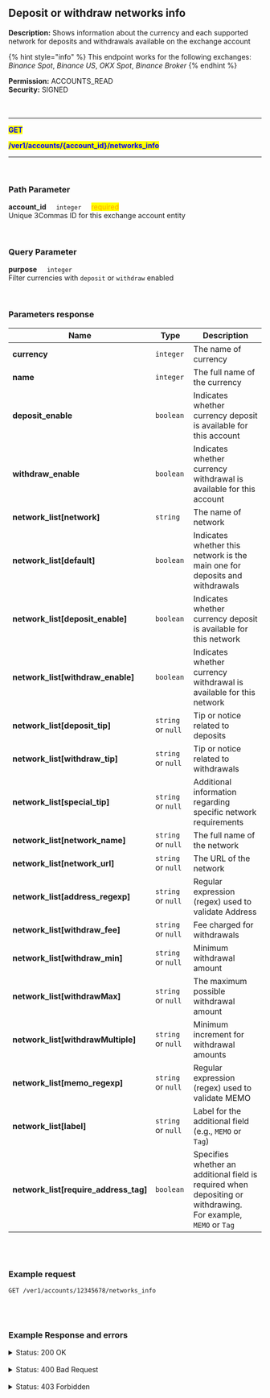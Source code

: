 ## Deposit or withdraw networks info<br>

**Description:**  Shows information about the currency and each supported network for deposits and withdrawals available on the exchange account<br>

{% hint style="info" %}
This endpoint works for the following exchanges: *Binance Spot*, *Binance US*, *OKX Spot*, *Binance Broker*
{% endhint %}
<br>

**Permission:**  ACCOUNTS_READ<br>
**Security:** SIGNED<br>
<br>
<br>

----------

<mark style="color:blue"><strong>GET</strong>

<mark style="color:blue"><strong>/ver1/accounts/{account_id}/networks_info</strong>

----------

<br>


### Path Parameter<br>
<p>
   <strong>account_id</strong>&nbsp;&nbsp;&nbsp;&nbsp;&nbsp;<code>integer</code>&nbsp;&nbsp;&nbsp;&nbsp;&nbsp;<mark style="color:orange">required</mark><br>
   Unique 3Commas ID for this exchange account entity
</p><br>

### Query Parameter<br>
<p>
   <strong>purpose</strong>&nbsp;&nbsp;&nbsp;&nbsp;&nbsp;<code>integer</code><br>
   Filter currencies with <code>deposit</code> or <code>withdraw</code> enabled
</p><br>


### Parameters response<br>

| Name | Type |	Description|
|------|------|------------|
|**currency**  | `integer`|  The name of currency |
|**name**  | `integer`| The full name of the currency  |
|**deposit_enable**  | `boolean` | Indicates whether currency deposit is available for this account |
|**withdraw_enable**  | `boolean` | Indicates whether currency withdrawal is available for this account |
|**network_list[network]**  | `string`| The name of network |
|**network_list[default]**  | `boolean`| Indicates whether this network is the main one for deposits and withdrawals  |
|**network_list[deposit_enable]**  | `boolean`| Indicates whether currency deposit is available for this network |
|**network_list[withdraw_enable]**  | `boolean`| Indicates whether currency withdrawal is available for this network  |
|**network_list[deposit_tip]** | `string` or `null`| Tip or notice related to deposits |
|**network_list[withdraw_tip]** | `string` or `null` | Tip or notice related to withdrawals |
|**network_list[special_tip]** | `string` or `null`| Additional information regarding specific network requirements |
|**network_list[network_name]** | `string` or `null`| The full name of the network |
|**network_list[network_url]** | `string` or `null`| The URL of the network |
|**network_list[address_regexp]**  | `string` or `null` |  Regular expression (regex) used to validate Address|
|**network_list[withdraw_fee]**  | `string` or `null` | Fee charged for withdrawals |
|**network_list[withdraw_min]**  | `string` or `null` | Minimum withdrawal amount |
|**network_list[withdrawMax]**  | `string` or `null` | The maximum possible withdrawal amount |
|**network_list[withdrawMultiple]**  | `string` or `null`| Minimum increment for withdrawal amounts |
|**network_list[memo_regexp]**  | `string` or `null`| Regular expression (regex) used to validate MEMO |
|**network_list[label]**  | `string` or `null`| Label for the additional field (e.g., `MEMO` or `Tag`) |
|**network_list[require_address_tag]**  | `boolean`| Specifies whether an additional field is required when depositing or withdrawing.<br> For example, `MEMO` or `Tag` |

<br>
<br>

### Example request<br>

```
GET /ver1/accounts/12345678/networks_info
```
<br>
<br>

### Example Response and errors<br>

<details>
<summary>Status: 200 OK</summary><br>

```json

    {
        "currency": "BTC",
        "name": "Bitcoin",
        "deposit_enable": true,
        "withdraw_enable": true,
        "network_list": [
            {
                "network": "BNB",
                "default": false,
                "deposit_enable": false,
                "withdraw_enable": false,
                "deposit_tip": "Wallet Maintenance, Deposit Suspended",
                "withdraw_tip": "Wallet Maintenance, Withdrawal Suspended",
                "special_tip": "Both a MEMO and an Address are required to successfully deposit your BEP2-BTCB tokens to Binance.",
                "network_name": "BNB Beacon Chain (BEP2)",
                "network_url": null,
                "address_regexp": "^(bnb1)[0-9a-z]{38}$",
                "withdraw_fee": "0.0000093",
                "withdraw_min": "0.000019",
                "withdrawMax": "10000000000",
                "withdrawMultiple": "0.00000001",
                "memo_regexp": "^[0-9A-Za-z\\-_]{1,120}$",
                "label": "MEMO/Tag",
                "require_address_tag": false
            },
            {
                "network": "BTC",
                "default": true,
                "deposit_enable": true,
                "withdraw_enable": true,
                "deposit_tip": "",
                "withdraw_tip": "",
                "special_tip": "",
                "network_name": "Bitcoin",
                "network_url": null,
                "address_regexp": "^[13][a-km-zA-HJ-NP-Z1-9]{25,34}$|^[(bc1q)|(bc1p)][0-9A-Za-z]{37,62}$",
                "withdraw_fee": "0.0004",
                "withdraw_min": "0.0008",
                "withdrawMax": "10000000000",
                "withdrawMultiple": "0.00000001",
                "memo_regexp": "",
                "label": "",
                "require_address_tag": false
            }
        ]
    },
...
```
</details><br>
<details>
<summary>Status: 400 Bad Request</summary><br>
```json
{
    "error": "record_invalid",
    "error_description": "Invalid parameters",
    "error_attributes": {
        "currency": [
            "is missing"
        ],
        "network": [
            "is missing"
        ]
    }
}
```
</details><br>
<details>
<summary>Status: 403 Forbidden</summary><br>
```json
{
    "error": "Forbidden. Unavailable for this account."
}
```
</details>